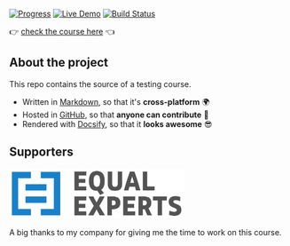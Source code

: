 [![Progress](https://img.shields.io/badge/progress-alpha%20version-blue.svg)](https://github.com/dialex/start-testing/milestones?direction=asc&sort=title&state=open) [![Live Demo](https://img.shields.io/badge/status-live-brightgreen.svg)](https://dialex.github.io/start-testing/) [![Build Status](https://travis-ci.org/dialex/start-testing.svg?branch=master)](https://travis-ci.org/dialex/start-testing)

👉 [check the course here](https://dialex.github.io/start-testing) 👈

## About the project

This repo contains the source of a testing course.

- Written in [Markdown](http://commonmark.org/), so that it's **cross-platform** 🌍
- Hosted in [GitHub](https://dialex.github.io/start-testing), so that **anyone can contribute** 🤝
- Rendered with [Docsify](https://github.com/QingWei-Li/docsify/), so that it **looks awesome** 😎

## Supporters

<img src="docs/_media/supporters/Equal_Experts.png" alt="EE-logo" style="zoom:60%;" />

A big thanks to my company for giving me the time to work on this course.

